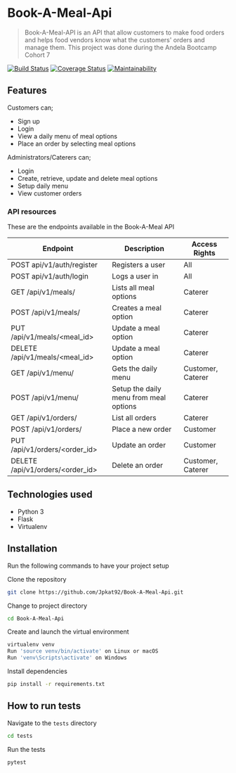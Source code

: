 # Book-A-Meal-Api
> Book-A-Meal-API is an API  that allow customers to make food orders and helps food vendors know what the customers' orders and manage them. This project was done during the Andela Bootcamp Cohort 7

[![Build Status](https://travis-ci.org/Jpkat92/Book-A-Meal-Api.svg?branch=checkpoint3)](https://travis-ci.org/Jpkat92/Book-A-Meal-Api)
[![Coverage Status](https://coveralls.io/repos/github/Jpkat92/Book-A-Meal-Api/badge.svg?branch=checkpoint3&service=github)](https://coveralls.io/github/Jpkat92/Book-A-Meal-Api?branch=checkpoint3&service=github)
[![Maintainability](https://api.codeclimate.com/v1/badges/10b3693f42728912f883/maintainability)](https://codeclimate.com/github/Jpkat92/Book-A-Meal-Api/maintainability)

## Features

Customers can;
* Sign up
* Login
* View a daily menu of meal options
* Place an order by selecting meal options

Administrators/Caterers can;
* Login
* Create, retrieve, update and delete meal options 
* Setup daily menu
* View customer orders

### API resources

These are the endpoints available in the Book-A-Meal API

Endpoint | Description| Access Rights
------------ | ------------- | ------------- 
POST api/v1/auth/register | Registers a user | All
POST api/v1/auth/login |Logs a user in | All
GET /api/v1/meals/ | Lists all meal options | Caterer
POST /api/v1/meals/ | Creates a meal option | Caterer
PUT /api/v1/meals/<meal_id> | Update a meal option | Caterer
DELETE /api/v1/meals/<meal_id> | Update a meal option | Caterer
GET /api/v1/menu/ | Gets the daily menu | Customer, Caterer
POST /api/v1/menu/ | Setup the daily menu from meal options | Caterer
GET /api/v1/orders/ | List all orders| Caterer
POST /api/v1/orders/ | Place a new order | Customer
PUT /api/v1/orders/<order_id> | Update an order | Customer
DELETE /api/v1/orders/<order_id> | Delete an order | Customer, Caterer

## Technologies used

* Python 3
* Flask
* Virtualenv

## Installation

Run the following commands to have your project setup

Clone the repository

```sh
git clone https://github.com/Jpkat92/Book-A-Meal-Api.git
```

Change to project directory

```sh
cd Book-A-Meal-Api
```

Create and launch the virtual environment

```sh
virtualenv venv
Run 'source venv/bin/activate' on Linux or macOS
Run 'venv\Scripts\activate' on Windows
```

Install dependencies

```sh
pip install -r requirements.txt
```



## How to  run tests

Navigate to the `tests` directory 

```sh
cd tests
```
Run the tests 

```sh
pytest
```
